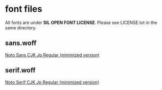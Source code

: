 font files
====

All fonts are under **SIL OPEN FONT LICENSE**.
Please see LICENSE.txt in the same directory.

## sans.woff

[Noto Sans CJK Jp Regular (minimized version)](https://github.com/hirofumii/Noto-Sans-CJK-JP.min)

## serif.woff

[Noto Serif CJK Jp Regular (minimized version)](https://github.com/hirofumii/Noto-Serif-CJK-JP.min)
